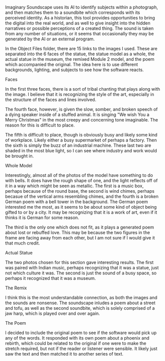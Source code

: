   Imaginary Soundscape uses its AI to identify subjects within a photograph, and then matches them to a soundbite which corresponds with its perceived identity. As a historian, this tool provides opportunities to bring the digital into the real world, and as well to give insight into the hidden narratives or possible perceptions of a created thing. The sound is taken from any number of situations, or it seems that occasionally they may be generated by the AI or an external program. 
  
  In the Object Files folder, there are 15 links to the images I used. These are separated into the 6 faces of the statue, the statue model as a whole, the actual statue in the museum, the remixed Module 2 model, and the poem which accompanied the original. The idea here is to use different backgrounds, lighting, and subjects to see how the software reacts. 
  
Faces
  
  In the first three faces, there is a sort of tribal chanting that plays along with the image. I believe that it is recognizing the style of the art, especially in the structure of the faces and lines involved. 
  
  The fourth face, however, is given the slow, somber, and broken speech of a dying speaker inside of a stuffed animal. It is singing "We wish You a Merry Christmas" in the most creepy and concerning tone imaginable. The reason for this is difficult to place.
  
  The fifth is difficult to place, though is obviously busy and likely some kind of workplace. Likely either a busy supermarket of perhaps a factory. Then the sixth is simply the buzz of an industrial machine. These last two are shaded in the most blue light, so I can see where industry and work would be brought in.
  
Whole Model

  Interestingly, almost all of the photos of the model have something to do with bells. It does have the rough shape of one, and the light reflects off of it in a way which might be seen as metallic. The first is a music box, perhaps because of the round base, the second is wind chimes, perhaps becasue of the vertical arms resembling chimes, and the fourth is a broken German poem with a bell tower in the background. The German poem interested me the most, as it seems to be about some kind of object being gifted to or by a city. It may be recognizing that it is a work of art, even if it thinks it is German for some reason.
  
  The third is the only one which does not fit, as it plays a generated poem about lost or rebuffed love. This may be because the two figures in the frame are facing away from each other, but I am not sure if I would give it that much credit.
  
Actual Statue

  The two photos chosen for this section gave interesting results. The first was paired with Indian music, perhaps recognizing that it was a statue, just not which culture it was. The second is just the sound of a busy space, so perhaps it recognized that it was a museum.
  
The Remix

  I think this is the most understandable connection, as both the images and the sounds are nonsense. The soundscape inludes a poem about a street and tofu, as well as the second soundbite, which is solely comprised of a jaw harp, which is played over and over again.
  
The Poem

  I decided to include the original poem to see if the software would pick up any of the words. It responded with its own poem about a phoenix and rebirth, which could be related to the original if one were to make the stretch required, but not if the reader or listener were sensible. It likely just saw the text and then matched it to another series of text.
